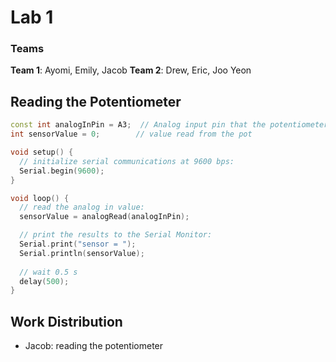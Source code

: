 # Lab 1

### Teams
**Team 1**: Ayomi, Emily, Jacob
**Team 2**: Drew, Eric, Joo Yeon

## Reading the Potentiometer


```cpp
const int analogInPin = A3;  // Analog input pin that the potentiometer is attached to
int sensorValue = 0;        // value read from the pot

void setup() {
  // initialize serial communications at 9600 bps:
  Serial.begin(9600);
}

void loop() {
  // read the analog in value:
  sensorValue = analogRead(analogInPin);

  // print the results to the Serial Monitor:
  Serial.print("sensor = ");
  Serial.println(sensorValue);
  
  // wait 0.5 s
  delay(500);
}
```


## Work Distribution
* Jacob: reading the potentiometer
